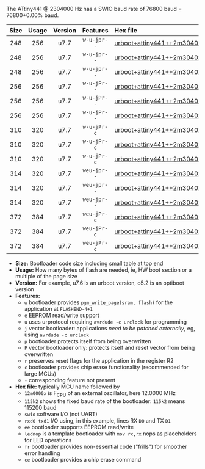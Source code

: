 The ATtiny441 @ 2304000 Hz has a SWIO baud rate of 76800 baud = 76800+0.00% baud.

|Size|Usage|Version|Features|Hex file|
|:-:|:-:|:-:|:-:|:--|
|248|256|u7.7|`w-u-jpr--`|[urboot+attiny441++2m3040x+++76k8_swio_rxa2_txa1_lednop.hex](https://raw.githubusercontent.com/stefanrueger/urboot.hex/main/mcus/attiny441/external_oscillator/fcpu++2m3040_Hz/br+++76k8_bps/urboot+attiny441++2m3040x+++76k8_swio_rxa2_txa1_lednop.hex)|
|248|256|u7.7|`w-u-jpr--`|[urboot+attiny441++2m3040x+++76k8_swio_rxa4_txa5_lednop.hex](https://raw.githubusercontent.com/stefanrueger/urboot.hex/main/mcus/attiny441/external_oscillator/fcpu++2m3040_Hz/br+++76k8_bps/urboot+attiny441++2m3040x+++76k8_swio_rxa4_txa5_lednop.hex)|
|248|256|u7.7|`w-u-jpr--`|[urboot+attiny441++2m3040x+++76k8_swio_rxb2_txa7_lednop.hex](https://raw.githubusercontent.com/stefanrueger/urboot.hex/main/mcus/attiny441/external_oscillator/fcpu++2m3040_Hz/br+++76k8_bps/urboot+attiny441++2m3040x+++76k8_swio_rxb2_txa7_lednop.hex)|
|256|256|u7.7|`w-u-jPr--`|[urboot+attiny441++2m3040x+++76k8_swio_rxa2_txa1.hex](https://raw.githubusercontent.com/stefanrueger/urboot.hex/main/mcus/attiny441/external_oscillator/fcpu++2m3040_Hz/br+++76k8_bps/urboot+attiny441++2m3040x+++76k8_swio_rxa2_txa1.hex)|
|256|256|u7.7|`w-u-jPr--`|[urboot+attiny441++2m3040x+++76k8_swio_rxa4_txa5.hex](https://raw.githubusercontent.com/stefanrueger/urboot.hex/main/mcus/attiny441/external_oscillator/fcpu++2m3040_Hz/br+++76k8_bps/urboot+attiny441++2m3040x+++76k8_swio_rxa4_txa5.hex)|
|256|256|u7.7|`w-u-jPr--`|[urboot+attiny441++2m3040x+++76k8_swio_rxb2_txa7.hex](https://raw.githubusercontent.com/stefanrueger/urboot.hex/main/mcus/attiny441/external_oscillator/fcpu++2m3040_Hz/br+++76k8_bps/urboot+attiny441++2m3040x+++76k8_swio_rxb2_txa7.hex)|
|310|320|u7.7|`w-u-jPr-c`|[urboot+attiny441++2m3040x+++76k8_swio_rxa2_txa1_lednop_fr_ce.hex](https://raw.githubusercontent.com/stefanrueger/urboot.hex/main/mcus/attiny441/external_oscillator/fcpu++2m3040_Hz/br+++76k8_bps/urboot+attiny441++2m3040x+++76k8_swio_rxa2_txa1_lednop_fr_ce.hex)|
|310|320|u7.7|`w-u-jPr-c`|[urboot+attiny441++2m3040x+++76k8_swio_rxa4_txa5_lednop_fr_ce.hex](https://raw.githubusercontent.com/stefanrueger/urboot.hex/main/mcus/attiny441/external_oscillator/fcpu++2m3040_Hz/br+++76k8_bps/urboot+attiny441++2m3040x+++76k8_swio_rxa4_txa5_lednop_fr_ce.hex)|
|310|320|u7.7|`w-u-jPr-c`|[urboot+attiny441++2m3040x+++76k8_swio_rxb2_txa7_lednop_fr_ce.hex](https://raw.githubusercontent.com/stefanrueger/urboot.hex/main/mcus/attiny441/external_oscillator/fcpu++2m3040_Hz/br+++76k8_bps/urboot+attiny441++2m3040x+++76k8_swio_rxb2_txa7_lednop_fr_ce.hex)|
|314|320|u7.7|`weu-jpr--`|[urboot+attiny441++2m3040x+++76k8_swio_rxa2_txa1_ee_lednop.hex](https://raw.githubusercontent.com/stefanrueger/urboot.hex/main/mcus/attiny441/external_oscillator/fcpu++2m3040_Hz/br+++76k8_bps/urboot+attiny441++2m3040x+++76k8_swio_rxa2_txa1_ee_lednop.hex)|
|314|320|u7.7|`weu-jpr--`|[urboot+attiny441++2m3040x+++76k8_swio_rxa4_txa5_ee_lednop.hex](https://raw.githubusercontent.com/stefanrueger/urboot.hex/main/mcus/attiny441/external_oscillator/fcpu++2m3040_Hz/br+++76k8_bps/urboot+attiny441++2m3040x+++76k8_swio_rxa4_txa5_ee_lednop.hex)|
|314|320|u7.7|`weu-jpr--`|[urboot+attiny441++2m3040x+++76k8_swio_rxb2_txa7_ee_lednop.hex](https://raw.githubusercontent.com/stefanrueger/urboot.hex/main/mcus/attiny441/external_oscillator/fcpu++2m3040_Hz/br+++76k8_bps/urboot+attiny441++2m3040x+++76k8_swio_rxb2_txa7_ee_lednop.hex)|
|372|384|u7.7|`weu-jPr-c`|[urboot+attiny441++2m3040x+++76k8_swio_rxa2_txa1_ee_lednop_fr_ce.hex](https://raw.githubusercontent.com/stefanrueger/urboot.hex/main/mcus/attiny441/external_oscillator/fcpu++2m3040_Hz/br+++76k8_bps/urboot+attiny441++2m3040x+++76k8_swio_rxa2_txa1_ee_lednop_fr_ce.hex)|
|372|384|u7.7|`weu-jPr-c`|[urboot+attiny441++2m3040x+++76k8_swio_rxa4_txa5_ee_lednop_fr_ce.hex](https://raw.githubusercontent.com/stefanrueger/urboot.hex/main/mcus/attiny441/external_oscillator/fcpu++2m3040_Hz/br+++76k8_bps/urboot+attiny441++2m3040x+++76k8_swio_rxa4_txa5_ee_lednop_fr_ce.hex)|
|372|384|u7.7|`weu-jPr-c`|[urboot+attiny441++2m3040x+++76k8_swio_rxb2_txa7_ee_lednop_fr_ce.hex](https://raw.githubusercontent.com/stefanrueger/urboot.hex/main/mcus/attiny441/external_oscillator/fcpu++2m3040_Hz/br+++76k8_bps/urboot+attiny441++2m3040x+++76k8_swio_rxb2_txa7_ee_lednop_fr_ce.hex)|

- **Size:** Bootloader code size including small table at top end
- **Usage:** How many bytes of flash are needed, ie, HW boot section or a multiple of the page size
- **Version:** For example, u7.6 is an urboot version, o5.2 is an optiboot version
- **Features:**
  + `w` bootloader provides `pgm_write_page(sram, flash)` for the application at `FLASHEND-4+1`
  + `e` EEPROM read/write support
  + `u` uses urprotocol requiring `avrdude -c urclock` for programming
  + `j` vector bootloader: applications *need to be patched externally*, eg, using `avrdude -c urclock`
  + `p` bootloader protects itself from being overwritten
  + `P` vector bootloader only: protects itself and reset vector from being overwritten
  + `r` preserves reset flags for the application in the register R2
  + `c` bootloader provides chip erase functionality (recommended for large MCUs)
  + `-` corresponding feature not present
- **Hex file:** typically MCU name followed by
  + `12m0000x` is F<sub>CPU</sub> of an external oscillator, here 12.0000 MHz
  + `115k2` shows the fixed baud rate of the bootloader: `115k2` means 115200 baud
  + `swio` software I/O (not UART)
  + `rxd0 txd1` I/O using, in this example, lines RX `D0` and TX `D1`
  + `ee` bootloader supports EEPROM read/write
  + `lednop` is a template bootloader with `mov rx,rx` nops as placeholders for LED operations
  + `fr` bootloader provides non-essential code ("frills") for smoother error handling
  + `ce` bootloader provides a chip erase command
